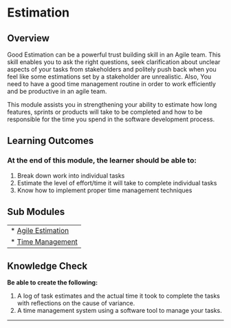 # **Estimation**

## **Overview**

Good Estimation can be a powerful trust building skill in an Agile team. This skill enables you to ask the right questions, seek clarification about unclear aspects of your tasks from stakeholders and politely push back when you feel like some estimations set by a stakeholder are unrealistic. Also, You need to have a good time management routine in order to work efficiently and be productive in an agile team.

This module assists you in strengthening your ability to estimate how long features, sprints or products will take to be completed and how to be responsible for the time you spend in the software development process.

## **Learning Outcomes**
### **At the end of this module, the learner should be able to:**
1. Break down work into individual tasks
2. Estimate the level of effort/time it will take to complete individual tasks
3. Know how to implement proper time management techniques

## **Sub Modules**

|                          |
| ------------------------ |
| * [Agile Estimation](..0/Agile-estimation-submodule.md)  |
| * [Time Management](..0/Time-management-submodule.md)                        |

## **Knowledge Check**
**Be able to create the following:**
1. A log of task estimates and the actual time it took to complete the tasks with reflections on the cause of variance.
2. A time management system using a software tool to manage your tasks.

------------
